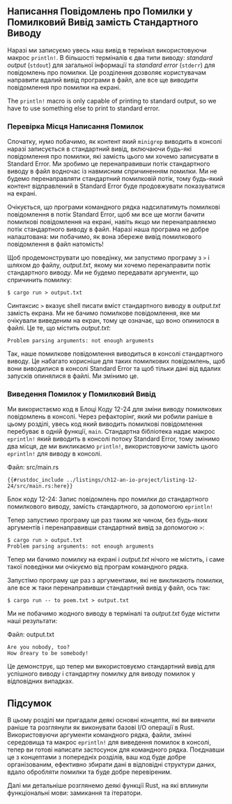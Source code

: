 ## Написання Повідомлень про Помилки у Помилковий Вивід замість Стандартного Виводу

Наразі ми записуємо увесь наш вивід в термінал використовуючи макрос `println!`. В більшості терміналів є два типи виводу: *standard output* (`stdout`) для загальної інформації та *standard error* (`stderr`) для повідомлень про помилки. Це розділення дозволяє користувачам направити вдалий вивід програми в файл, але все ще виводити повідомлення про помилки на екрані.

The `println!` macro is only capable of printing to standard output, so we have to use something else to print to standard error.

### Перевірка Місця Написання Помилок

Спочатку, нумо побачимо, як контент який `minigrep` виводить в консолі наразі записується в стандартний вивід, включаючи будь-які повідомлення про помилки, які замість цього ми хочемо записувати в Standard Error. Ми зробимо це перенаправивши потік стандартного виводу в файл водночас із навмисним спричиненням помилки. Ми не будемо перенаправляти стандартний помилковій потік, тому будь-який контент відправлений в Standard Error буде продовжувати показуватися на екрані.

Очікується, що програми командного рядка надсилатимуть помилкові повідомлення в потік Standard Error, щоб ми все ще могли бачити помилкові повідомлення на екрані, навіть якщо ми перенаправляємо потік стандартного виводу в файл. Наразі наша програма не добре налаштована: ми побачимо, як вона збереже вивід помилкового повідомлення в файл натомість!

Щоб продемонструвати цю поведінку, ми запустимо програму з `>` і шляхом до файлу, *output.txt*, якому ми хочемо перенаправити потік стандартного виводу. Ми не будемо передавати аргументи, що спричинить помилку:

```console
$ cargo run > output.txt
```

Синтаксис `>` вказує shell писати вміст стандартного виводу в *output.txt* замість екрана. Ми не бачимо помилкове повідомлення, яке ми очікували виведеним на екран, тому це означає, що воно опинилося в файлі. Це те, що містить *output.txt*:

```text
Problem parsing arguments: not enough arguments
```

Так, наше помилкове повідомлення виводиться в консолі стандартного виводу. Це набагато корисніше для таких помилкових повідомлень, щоб вони виводилися в консолі Standard Error та щоб тільки дані від вдалих запусків опинялися в файлі. Ми змінимо це.

### Виведення Помилок у Помилковий Вивід

Ми використаємо код в Блоці Коду 12-24 для зміни виводу помилкових повідомлень в консолі. Через рефакторінг, який ми робили раніше в цьому розділі, увесь код який виводить помилкові повідомлення перебуває в одній функції, `main`. Стандартна бібліотека надає макрос `eprintln!` який виводить в консолі потоку Standard Error, тому змінимо два місця, де ми викликаємо `println!`, використовуючи замість цього `eprintln!` для виводу в консолі.

<span class="filename">Файл: src/main.rs</span>

```rust,ignore
{{#rustdoc_include ../listings/ch12-an-io-project/listing-12-24/src/main.rs:here}}
```


<span class="caption">Блок коду 12-24: Запис повідомлень про помилки до стандартного помилкового виводу, замість стандартного, за допомогою `eprintln!`</span>

Тепер запустимо програму ще раз таким же чином, без будь-яких аргументів і перенаправивши стандартний вивід за допомогою `>`:

```console
$ cargo run > output.txt
Problem parsing arguments: not enough arguments
```

Тепер ми бачимо помилку на екрані і *output.txt* нічого не містить, і саме такої поведінки ми очікуємо від програм командного рядка.

Запустімо програму ще раз з аргументами, які не викликають помилки, але все ж таки перенаправивши стандартний вивід у файл, ось так:

```console
$ cargo run -- to poem.txt > output.txt
```

Ми не побачимо жодного виводу в терміналі та *output.txt* буде містити наші результати:

<span class="filename">Файл: output.txt</span>

```text
Are you nobody, too?
How dreary to be somebody!
```

Це демонструє, що тепер ми використовуємо стандартний вивід для успішного виводу і стандартну помилку для виводу помилок у відповідних випадках.

## Підсумок

В цьому розділі ми пригадали деякі основні концепти, які ви вивчили раніше та розглянули як виконувати базові I/O операції в Rust. Використовуючи аргументи командного рядка, файли, змінні середовища та макрос `eprintln!` для виведення помилок в консолі, тепер ви готові написати застосунок для командного рядка. Поєднавши це з концептами з попередніх розділів, ваш код буде добре організованим, ефективно збирати дані в відповідні структури даних, вдало обробляти помилки та буде добре перевіреним.

Далі ми детальніше розглянемо деякі функції Rust, на які вплинули функціональні мови: замикання та ітератори.
